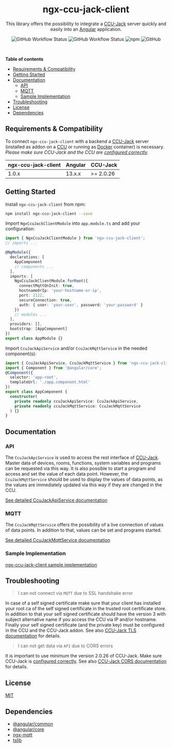 <div align="center">
    <h1>ngx-ccu-jack-client</h1>
</div>

<p align="center">
This library offers the possibility to integrate a <a href="https://github.com/mdzio/ccu-jack">CCU-Jack</a> server quickly and easily into an <a href="https://angular.io/">Angular</a> application.
</p>

<p align="center">
  <img alt="GitHub Workflow Status" src="https://img.shields.io/github/workflow/status/pottio/ngx-ccu-jack-client/CD?label=Build%20%26%20Test%20%28CI%29">
  <img alt="GitHub Workflow Status" src="https://img.shields.io/github/workflow/status/pottio/ngx-ccu-jack-client/CI?label=Deploy%20%28CD%29">
  <img alt="npm" src="https://img.shields.io/npm/v/ngx-ccu-jack-client">
  <img alt="GitHub" src="https://img.shields.io/github/license/pottio/ngx-ccu-jack-client">

</p>

<br/>

**Table of contents**

- [Requirements & Compatibility](#requirements--compatibility)
- [Getting Started](#getting-started)
- [Documentation](#documentation)
  - [API](#api)
  - [MQTT](#mqtt)
  - [Sample Implementation](#sample-implementation)
- [Troubleshooting](#troubleshooting)
- [License](#license)
- [Dependencies](#dependencies)

## Requirements & Compatibility

To connect `ngx-ccu-jack-client` with a backend a [CCU-Jack](https://github.com/mdzio/ccu-jack) server (installed as addon on a [CCU](https://homematic-ip.com/de/produkt/smart-home-zentrale-ccu3) or running as [Docker](https://www.docker.com/) container) is necessary. *Please make sure CCU-Jack and the CCU are [configured correctly](https://github.com/mdzio/ccu-jack#installation-als-add-on-auf-der-ccu).*

| ngx-ccu-jack-client |    Angular    |  CCU-Jack      |
| ------------------- | ------------- | -------------- |
| 1.0.x               | 13.x.x        | >= 2.0.26      |

## Getting Started

Install `ngx-ccu-jack-client` from npm:

``` bash
npm install ngx-ccu-jack-client --save
```

Import `NgxCcuJackClientModule` into `app.module.ts` and add your configuration:

```typescript
import { NgxCcuJackClientModule } from 'ngx-ccu-jack-client';
// imports ...

@NgModule({
  declarations: [
    AppComponent
    // components ...
  ],
  imports: [
    NgxCcuJackClientModule.forRoot({
      connectMqttOnInit: true,
      hostnameOrIp: 'your-hostname-or-ip',
      port: 2122,
      secureConnection: true,
      auth: { user: 'your-user', password: 'your-password' }
    })
    // modules ...
  ],
  providers: [],
  bootstrap: [AppComponent]
})
export class AppModule {}
```

Import `CcuJackApiService` and/or `CcuJackMqttService` in the needed component(s):

```typescript
import { CcuJackApiService, CcuJackMqttService } from 'ngx-ccu-jack-client';
import { Component } from '@angular/core';
@Component({
  selector: 'app-root',
  templateUrl: './app.component.html'
})
export class AppComponent {
  constructor(
    private readonly ccuJackApiService: CcuJackApiService,
    private readonly ccuJackMqttService: CcuJackMqttService
  ) {}
}
```

## Documentation

### API

The `CcuJackApiService` is used to access the rest interface of [CCU-Jack](https://github.com/mdzio/ccu-jack). Master data of devices, rooms, functions, system variables and programs can be requested via this way. It is also possible to start a program and access and set the value of each data point. However, the `CcuJackMqttService` should be used to display the values of data points, as the values are immediately updated via this way if they are changed in the CCU.

[See detailed CcuJackApiService documentation](https://github.com/pottio/ngx-ccu-jack-client/blob/master/projects/ngx-ccu-jack-client/documentation-ccu-jack-api.md)

### MQTT

The `CcuJackMqttService` offers the possibility of a live connection of values of data points. In addition to that, values can be set and programs started.

[See detailed CcuJackMqttService documentation](https://github.com/pottio/ngx-ccu-jack-client/blob/master/projects/ngx-ccu-jack-client/documentation-ccu-jack-mqtt.md)

### Sample Implementation

[ngx-ccu-jack-client sample implementation](https://github.com/pottio/ngx-ccu-jack-client/tree/master/projects/sample-app)

## Troubleshooting

>I can not connect via ```MQTT``` due to SSL handshake error

In case of a self signed certificate make sure that your client has installed your root ca of the self signed certificate in the trusted root certificate store. In addition to that your self signed certificate should have the version 3 with subject alternative name if you access the CCU via IP and/or hostname. Finally your self signed certificate (and the private key) must be configured in the CCU and the CCU-Jack addon. See also [CCU-Jack TLS documentation](https://github.com/mdzio/ccu-jack#sicherer-zugriff-%C3%BCber-tls) for details.

>I can not get data via ```API``` due to CORS errors

It is important to use minimum the version 2.0.26 of CCU-Jack. Make sure CCU-Jack is [configured correctly](https://github.com/mdzio/ccu-jack#installation-als-add-on-auf-der-ccu). See also [CCU-Jack CORS documentation](https://github.com/mdzio/ccu-jack#cross-origin-resource-sharing-cors) for details.

## License

[MIT](../../LICENSE)

## Dependencies

- [@angular/common](https://github.com/angular/angular)
- [@angular/core](https://github.com/angular/angular)
- [ngx-mqtt](https://github.com/sclausen/ngx-mqtt)
- [tslib](https://github.com/microsoft/tslib)
